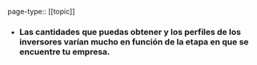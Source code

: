 page-type:: [[topic]]
- ### Las cantidades que puedas obtener y los perfiles de los inversores varían mucho en función de la etapa en que se encuentre tu empresa.


